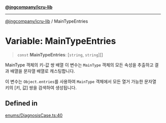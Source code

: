[**@jngcompany/icru-lib**](../README.md)

***

[@jngcompany/icru-lib](../globals.md) / MainTypeEntries

# Variable: MainTypeEntries

> `const` **MainTypeEntries**: [`string`, `string`][]

MainType 객체의 키-값 쌍 배열
이 변수는 `MainType` 객체의 모든 속성을 추출하고 결과 배열을 문자열 배열로 캐스팅합니다.

이 변수는 `Object.entries`를 사용하여 `MainType` 객체에서 모든 열거 가능한
문자열 키의 [키, 값] 쌍을 검색하여 생성됩니다.

## Defined in

[enums/DiagnosisCase.ts:40](https://github.com/jngcompany/icru-lib/blob/d5809ceca7cec295ab2df61cd05dc96c0f11bd66/src/enums/DiagnosisCase.ts#L40)

